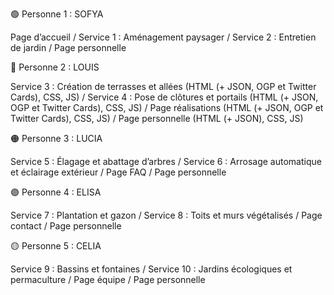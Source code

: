 🟢 Personne 1 : SOFYA 

Page d’accueil  / Service 1 : Aménagement paysager  / Service 2 : Entretien de jardin / Page personnelle

🔵 Personne 2 : LOUIS 

Service 3 : Création de terrasses et allées (HTML (+ JSON, OGP et Twitter Cards), CSS, JS) / Service 4 : Pose de clôtures et portails  (HTML (+ JSON, OGP et Twitter Cards), CSS, JS) / Page réalisations (HTML (+ JSON, OGP et Twitter Cards), CSS, JS) / Page personnelle (HTML (+ JSON), CSS, JS)

🟠 Personne 3 : LUCIA 

Service 5 : Élagage et abattage d’arbres  / Service 6 : Arrosage automatique et éclairage extérieur  / Page FAQ  / Page personnelle

🟣 Personne 4 : ELISA 

Service 7 : Plantation et gazon  / Service 8 : Toits et murs végétalisés  / Page contact  / Page personnelle

🟡 Personne 5 : CELIA 

Service 9 : Bassins et fontaines  / Service 10 : Jardins écologiques et permaculture / Page équipe  / Page personnelle
